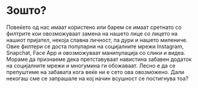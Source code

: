 # Зошто?

Повеќето од нас имаат користено или барем се имаат сретнато со филтрите кои овозможуваат замена на нашето лице со лицето на нашиот пријател, некоја славна личност, па дури и нашето милениче. Овие филтери се доста популарни на социјалните мрежи Instagram, Snapchat, Face App и овозможуваат манипулација со слики и видеа. Мораме да признаеме дека претставуваат навистина забавен додаток на социјалните мрежи и многумина ги обожаваат. Лесно е да се препуштиме на забавата кога веќе ни е сето ова овозможено. Дали некогаш сме се запрашале на кој начин всушност се постигнува тоа?